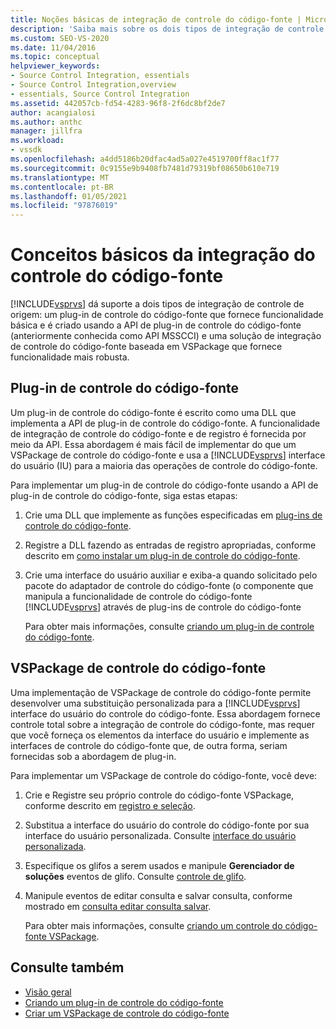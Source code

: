 ```yaml
---
title: Noções básicas de integração de controle do código-fonte | Microsoft Docs
description: 'Saiba mais sobre os dois tipos de integração de controle do código-fonte com suporte do Visual Studio: um plug-in de controle do código-fonte e uma solução de controle do código-fonte baseada em VSPackage.'
ms.custom: SEO-VS-2020
ms.date: 11/04/2016
ms.topic: conceptual
helpviewer_keywords:
- Source Control Integration, essentials
- Source Control Integration,overview
- essentials, Source Control Integration
ms.assetid: 442057cb-fd54-4283-96f8-2f6dc8bf2de7
author: acangialosi
ms.author: anthc
manager: jillfra
ms.workload:
- vssdk
ms.openlocfilehash: a4dd5186b20dfac4ad5a027e4519700ff8ac1f77
ms.sourcegitcommit: 0c9155e9b9408fb7481d79319bf08650b610e719
ms.translationtype: MT
ms.contentlocale: pt-BR
ms.lasthandoff: 01/05/2021
ms.locfileid: "97876019"
---
```

# <a name="source-control-integration-essentials"></a>Conceitos básicos da integração do controle do código-fonte
[!INCLUDE[vsprvs](../../code-quality/includes/vsprvs_md.md)] dá suporte a dois tipos de integração de controle de origem: um plug-in de controle do código-fonte que fornece funcionalidade básica e é criado usando a API de plug-in de controle do código-fonte (anteriormente conhecida como API MSSCCI) e uma solução de integração de controle do código-fonte baseada em VSPackage que fornece funcionalidade mais robusta.

## <a name="source-control-plug-in"></a>Plug-in de controle do código-fonte
 Um plug-in de controle do código-fonte é escrito como uma DLL que implementa a API de plug-in de controle do código-fonte. A funcionalidade de integração de controle do código-fonte e de registro é fornecida por meio da API. Essa abordagem é mais fácil de implementar do que um VSPackage de controle do código-fonte e usa a [!INCLUDE[vsprvs](../../code-quality/includes/vsprvs_md.md)] interface do usuário (IU) para a maioria das operações de controle do código-fonte.

 Para implementar um plug-in de controle do código-fonte usando a API de plug-in de controle do código-fonte, siga estas etapas:

1. Crie uma DLL que implemente as funções especificadas em [plug-ins de controle do código-fonte](../../extensibility/source-control-plug-ins.md).

2. Registre a DLL fazendo as entradas de registro apropriadas, conforme descrito em [como instalar um plug-in de controle do código-fonte](../../extensibility/internals/how-to-install-a-source-control-plug-in.md).

3. Crie uma interface do usuário auxiliar e exiba-a quando solicitado pelo pacote do adaptador de controle do código-fonte (o componente que manipula a funcionalidade de controle do código-fonte [!INCLUDE[vsprvs](../../code-quality/includes/vsprvs_md.md)] através de plug-ins de controle do código-fonte

   Para obter mais informações, consulte [criando um plug-in de controle do código-fonte](../../extensibility/internals/creating-a-source-control-plug-in.md).

## <a name="source-control-vspackage"></a>VSPackage de controle do código-fonte
 Uma implementação de VSPackage de controle do código-fonte permite desenvolver uma substituição personalizada para a [!INCLUDE[vsprvs](../../code-quality/includes/vsprvs_md.md)] interface do usuário do controle do código-fonte. Essa abordagem fornece controle total sobre a integração de controle do código-fonte, mas requer que você forneça os elementos da interface do usuário e implemente as interfaces de controle do código-fonte que, de outra forma, seriam fornecidas sob a abordagem de plug-in.

 Para implementar um VSPackage de controle do código-fonte, você deve:

1. Crie e Registre seu próprio controle do código-fonte VSPackage, conforme descrito em [registro e seleção](../../extensibility/internals/registration-and-selection-source-control-vspackage.md).

2. Substitua a interface do usuário do controle do código-fonte por sua interface do usuário personalizada. Consulte [interface do usuário personalizada](../../extensibility/internals/custom-user-interface-source-control-vspackage.md).

3. Especifique os glifos a serem usados e manipule **Gerenciador de soluções** eventos de glifo. Consulte [controle de glifo](../../extensibility/internals/glyph-control-source-control-vspackage.md).

4. Manipule eventos de editar consulta e salvar consulta, conforme mostrado em [consulta editar consulta salvar](../../extensibility/internals/query-edit-query-save-source-control-vspackage.md).

   Para obter mais informações, consulte [criando um controle do código-fonte VSPackage](../../extensibility/internals/creating-a-source-control-vspackage.md).

## <a name="see-also"></a>Consulte também
- [Visão geral](../../extensibility/internals/source-control-integration-overview.md)
- [Criando um plug-in de controle do código-fonte](../../extensibility/internals/creating-a-source-control-plug-in.md)
- [Criar um VSPackage de controle do código-fonte](../../extensibility/internals/creating-a-source-control-vspackage.md)
